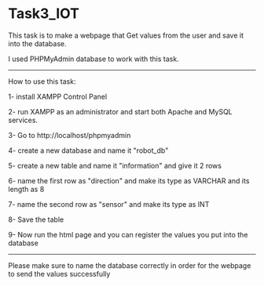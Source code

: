 # Task3_IOT



This task is to make a webpage that Get values from the user and save it into the database.

I used PHPMyAdmin database to work with this task.


--------------------------------------------------------------------------------
How to use this task:

1- install XAMPP Control Panel

2- run XAMPP as an administrator and start both Apache and MySQL services.

3- Go to http://localhost/phpmyadmin 

4- create a new database and name it "robot_db"

5- create a new table and name it "information" and give it 2 rows

6- name the first row as "direction" and make its type as VARCHAR and its length as 8

7- name the second row as "sensor" and make its type as INT 

8- Save the table 

9- Now run the html page and you can register the values you put into the database

-------------------------------------------------------------------------------
Please make sure to name the database correctly in order for the webpage to send the values successfully 
